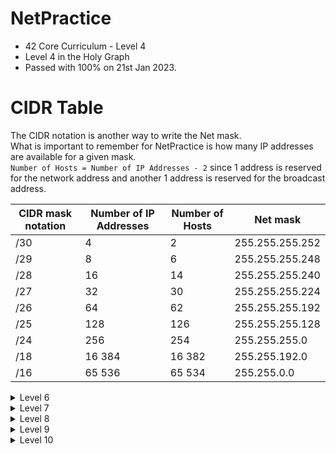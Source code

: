 # NetPractice
* 42 Core Curriculum - Level 4
* Level 4 in the Holy Graph<br>
* Passed with 100% on 21st Jan 2023.<br>

# CIDR Table
The CIDR notation is another way to write the Net mask.<br>
What is important to remember for NetPractice is how many IP addresses are available for a given mask.<br>
`Number of Hosts = Number of IP Addresses - 2` since 1 address is reserved for the network address and another 1 address is reserved for the broadcast address.<br>

| CIDR mask notation | Number of IP Addresses | Number of Hosts | Net mask |
| --- | --- |--- | --- |
| /30 | 4 | 2 | 255.255.255.252 |
| /29 | 8 | 6 | 255.255.255.248 |
| /28 | 16 | 14 | 255.255.255.240 |
| /27 | 32| 30 | 255.255.255.224 |
| /26 | 64 | 62 | 255.255.255.192 |
| /25 | 128 | 126 | 255.255.255.128 |
| /24 | 256 | 254 | 255.255.255.0 |
| /18 | 16 384 | 16 382 | 255.255.192.0 |
| /16 | 65 536 | 65 534 | 255.255.0.0 |


<details>
  <summary>Level 6</summary>
  
  1. Erase all the modifiable fields (start with a clean sheet).<br>
  2. All the destinations of the routing tables should be filled in with : `0.0.0.0/0`<br>
  3. Copy the mask of R1 into the one of A1 (the same mask is used inside a subnetwork) : `255.255.255.128`<br>
  4. Choose any suitable IP for R1 between 128 and 255 (128 and 255 excluded) because the mask last byte is 128 (see CIDR Table) : `110.6.3.226` for instance<br>
  5. Copy the IP of R1 into the next hop of the forwarding table of A :`110.6.3.226`<br>
  6. Choose the network address and mask for the destination of the routing table of the Internet by make sure the IP adresses of R1 and A1 will be covered : `110.6.3.226/30` or `110.6.3.0/25` will work.<br>
  
  ![NetPractive_Level_6](https://user-images.githubusercontent.com/107719618/213868500-84b71208-e565-4aff-83f1-31e216d8cd50.png)

  
  
</details>

<details>
  <summary>Level 7</summary>
  
  1. Erase all the modifiable fields (start with a clean sheet).<br>
  2. All the destinations of the routing tables should be filled in with : `0.0.0.0/0`<br>
  3. We have 3 networks with only 2 IP address to assign so we can fill in the mask of A1, R11, R12, R21, R22 and C1 with : `255.255.255.252`<br>
  4. The next hop in the forwarding table of A is equal to the IP of the next router interface R11 : `107.198.14.1`<br>
  5. The IP address of A1 can only be : `107.198.14.2` since `107.198.14.1` is already used.<br>
  6. Since the IP address of R12 is `107.198.14.254`, then the next hop of the forwarding table of router R2 is : `107.198.14.254`<br>
  7. The IP address of the R21 can only be : `107.198.14.253` since `107.198.14.254` is already used.<br>
  8. Since the IP address of R21 is `107.198.14.253`, then the next hop of the forwarding table of router R1 is : `107.198.14.253`<br>
  9. For network R22 - C1, we need to find what IP addresses are available in 107.198.14.xxx format : <br>
  &emsp;&emsp;&emsp; * Due to network R11 - A1, the IP addresses `107.198.14.xxx` with `xxx` ranging from `000` to `003` included are used.<br>
  &emsp;&emsp;&emsp; * Due to network R12 - R21, the IP addresses `107.198.14.xxx` with `xxx` ranging from `252` to `255` included are used.<br>
  Hence, the IP addresses available are `107.198.14.004` to `107.198.14.251` : for simplicity, we will use addresses from `107.198.14.004` to `107.198.14.007`, therefore : <br>
  &emsp;&emsp;&emsp; * IP address of R22 is `107.198.14.005`<br>
  &emsp;&emsp;&emsp; * IP address of C is `107.198.14.006`<br>
  &emsp;&emsp;&emsp; * Next hop of forwarding table of C is `107.198.14.005`<br>

  
  ![NetPractive_Level_7](https://user-images.githubusercontent.com/107719618/213916288-f1636f84-c3d9-4355-9a33-4d2b49024965.png)

  
  
</details>

<details>
  <summary>Level 8</summary>
  
  1. Erase all the modifiable fields (start with a clean sheet).<br>
  2. All the destinations of the routing tables should be filled in with : `0.0.0.0/0`<br>
  3. The next hop of the forwarding table of the Internet I should be equal to the IP address of the interface R12 of router R1 : `163.178.250.12`<br>
  4. For network R23 - D1, the mask of D1 and R23 must be be identical so the mask of R23 is : `255.255.255.240`.<br>
  5. For networks R13 - R21 and R22 - C1, there are only 2 IP addresses to assign in each network so we can use the following mask for R13, R21, R22 and C1 : `255.255.255.252`.<br>
  6. From the network R12 - Internet, the 16 IP addresses `163.178.250.0` to `163.178.250.15` are reserved because the mask is `255.255.255.240` and we know one of the IP address already in use is `163.178.250.12`. <br>
  7. The forwarding table of router R2 assign the next hop to IP address `164.153.247.62`so IP address of R13 must be `164.153.247.62`.
  8. As a consequence, the only choice possible for the IP address of R21 is `164.153.247.61`
  &emsp;&emsp;&emsp; * IP address of R22 is `107.198.14.005`<br>
  &emsp;&emsp;&emsp; * IP address of C is `107.198.14.006`<br>
  
  
</details>

<details>
  #<summary>Level 9</summary>
</details>

<details>
  #<summary>Level 10</summary>
</details>
